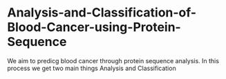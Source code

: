 # Analysis-and-Classification-of-Blood-Cancer-using-Protein-Sequence
We aim to predicg blood cancer through protein sequence analysis. In this process we get two main things Analysis and Classification
